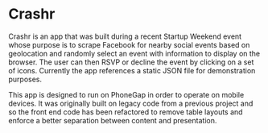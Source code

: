 # Crashr

Crashr is an app that was built during a recent Startup Weekend event whose purpose is to scrape Facebook for nearby social events based on geolocation and randomly select an event with information to display on the browser. The user can then RSVP or decline the event by clicking on a set of icons. Currently the app references a static JSON file for demonstration purposes.

This app is designed to run on PhoneGap in order to operate on mobile devices. It was originally built on legacy code from a previous project and so the front end code has been refactored to remove table layouts and enforce a better separation between content and presentation.
